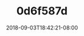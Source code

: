 ---
title: 0d6f587d
date: 2018-09-03T18:42:21-08:00
draft: false
location: North Cascades, WA
img_url: https://d17enza3bfujl8.cloudfront.net/0d6f587d.jpg
original_fn: DSCF0454.jpg
tags:
- North Cascades, WA
- Kenai
- Josh
- dogs

---